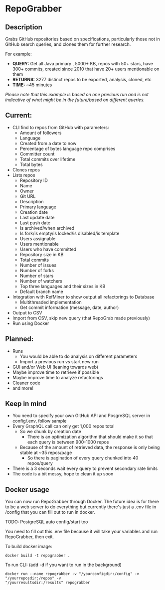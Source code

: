 # RepoGrabber
## Description
Grabs GitHub repositories based on specifications, particularly those not in GitHub search
queries, and clones them for further research.

For example: 

- **QUERY:** Get all Java primary , 5000+ KB, repos with 50+ stars, have 300+ commits,
created since 2010 that have 20+ users mentionable on them
- **RETURNS:** 3277 distinct repos to be exported, analysis, cloned, etc
- **TIME:** ~45 minutes

*Please note that this example is based on one previous run and is not indicative of what 
might be in the future/based on different queries.*

## Current:
* CLI find to repos from GitHub with parameters:
  * Amount of followers
  * Language
  * Created from a date to now
  * Percentage of bytes language repo comprises
  * Committer count
  * Total commits over lifetime
  * Total bytes
* Clones repos
* Lists repos
  * Repository ID 
  * Name 
  * Owner 
  * Git URL 
  * Description 
  * Primary language 
  * Creation date 
  * Last update date 
  * Last push date 
  * Is archived/when archived 
  * Is fork/is empty/is locked/is disabled/is template
  * Users assignable
  * Users mentionable
  * Users who have committed
  * Repository size in KB
  * Total commits
  * Number of issues 
  * Number of forks
  * Number of stars
  * Number of watchers
  * Top three languages and their sizes in KB
  * Default branch name
* Integration with RefMiner to show output all refactorings to Database
  * Multithreaded implementation
  * Get commit information (message, date, author)
* Output to CSV
* Import from CSV, skip new query (that RepoGrab made previously)
* Run using Docker

## Planned:
* Runs
  * You would be able to do analysis on different parameters
  * Import a previous run vs start new run
* GUI and/or Web UI (leaning towards web)
* Maybe improve time to retrieve if possible
* Maybe improve time to analyze refactorings
* Cleaner code
* and more!

## Keep in mind
* You need to specify your own GitHub API and PosgreSQL server in config/.env, follow sample
* Every GraphQL call can only get 1,000 repos total
  * So we chunk by creation date
    * There is an optimization algorithm that should make it so that each query
    is between 900-1000 repos
  * Because of the amount of retrieved data, the response is only being stable
  at ~35 repos/page
    * So there is pagination of every query chunked into 40 repos/query
* There is a 3 seconds wait every query to prevent secondary rate limits
* The code is a bit messy, hope to clean it up soon

## Docker usage
You can now run RepoGrabber through Docker. The future idea is for there to be a web server
to do everything but currently there's just a .env file in /config that you can fill out
to run in docker.

TODO: PostgreSQL auto config/start too

You need to fill out this .env file because it will take your variables and run RepoGrabber, then
exit.

To build docker image:
```
docker build -t repograbber . 
```

To run CLI:
(add -d if you want to run in the background)
```
docker run --name repograbber -v "/yourconfigdir:/config" -v "/yourreposdir:/repos" -v 
"/yourresultsdir:/results" repograbber
```